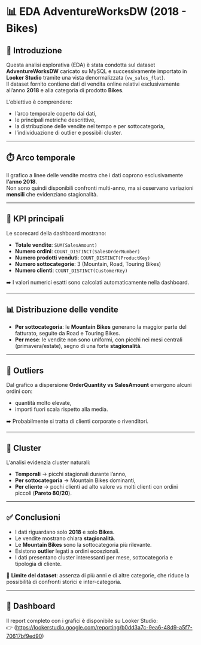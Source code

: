 # 📊 EDA AdventureWorksDW (2018 - Bikes)

## 📌 Introduzione
Questa analisi esplorativa (EDA) è stata condotta sul dataset **AdventureWorksDW** caricato su MySQL e successivamente importato in **Looker Studio** tramite una vista denormalizzata (`vw_sales_flat`).  
Il dataset fornito contiene dati di vendita online relativi esclusivamente all’anno **2018** e alla categoria di prodotto **Bikes**.

L’obiettivo è comprendere:
- l’arco temporale coperto dai dati,
- le principali metriche descrittive,
- la distribuzione delle vendite nel tempo e per sottocategoria,
- l’individuazione di outlier e possibili cluster.

---

## ⏱️ Arco temporale
Il grafico a linee delle vendite mostra che i dati coprono esclusivamente **l’anno 2018**.  
Non sono quindi disponibili confronti multi-anno, ma si osservano variazioni **mensili** che evidenziano stagionalità.

---

## 📌 KPI principali
Le scorecard della dashboard mostrano:
- **Totale vendite**: `SUM(SalesAmount)`  
- **Numero ordini**: `COUNT_DISTINCT(SalesOrderNumber)`  
- **Numero prodotti venduti**: `COUNT_DISTINCT(ProductKey)`  
- **Numero sottocategorie**: 3 (Mountain, Road, Touring Bikes)  
- **Numero clienti**: `COUNT_DISTINCT(CustomerKey)`  

➡️ I valori numerici esatti sono calcolati automaticamente nella dashboard.

---

## 📊 Distribuzione delle vendite
- **Per sottocategoria**: le **Mountain Bikes** generano la maggior parte del fatturato, seguite da Road e Touring Bikes.  
- **Per mese**: le vendite non sono uniformi, con picchi nei mesi centrali (primavera/estate), segno di una forte **stagionalità**.

---

## 🔎 Outliers
Dal grafico a dispersione **OrderQuantity vs SalesAmount** emergono alcuni ordini con:
- quantità molto elevate,
- importi fuori scala rispetto alla media.

➡️ Probabilmente si tratta di clienti corporate o rivenditori.

---

## 🧩 Cluster
L’analisi evidenzia cluster naturali:
- **Temporali** → picchi stagionali durante l’anno,  
- **Per sottocategoria** → Mountain Bikes dominanti,  
- **Per cliente** → pochi clienti ad alto valore vs molti clienti con ordini piccoli (**Pareto 80/20**).  

---

## ✅ Conclusioni
- I dati riguardano solo **2018** e solo **Bikes**.  
- Le vendite mostrano chiara **stagionalità**.  
- Le **Mountain Bikes** sono la sottocategoria più rilevante.  
- Esistono **outlier** legati a ordini eccezionali.  
- I dati presentano cluster interessanti per mese, sottocategoria e tipologia di cliente.  

📌 **Limite del dataset**: assenza di più anni e di altre categorie, che riduce la possibilità di confronti storici e inter-categoria.

---

## 📎 Dashboard
Il report completo con i grafici è disponibile su Looker Studio:  
👉 (https://lookerstudio.google.com/reporting/b0dd3a7c-9ea6-48d9-a5f7-70617bf9ed90)
